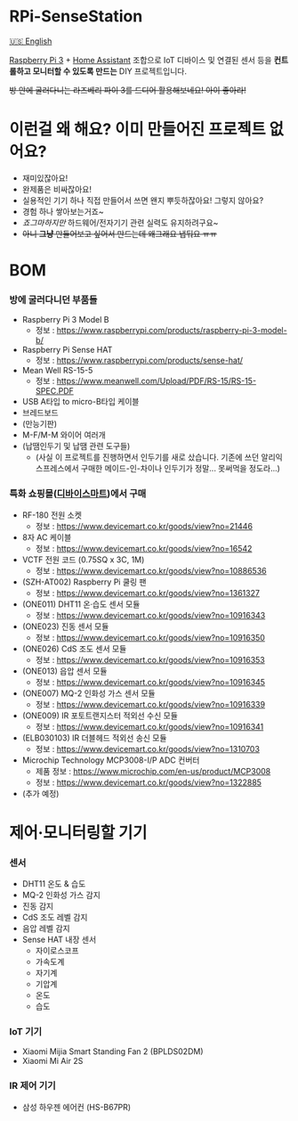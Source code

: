 RPi-SenseStation
================
[🇺🇸 English](README.md)

[Raspberry Pi 3](https://www.raspberrypi.com/products/raspberry-pi-3-model-b/) + [Home Assistant](https://www.home-assistant.io/) 조합으로 IoT 디바이스 및 연결된 센서 등을 **컨트롤하고 모니터할 수 있도록 만드는** DIY 프로젝트입니다.

<s>방 안에 굴러다니는 라즈베리 파이 3를 드디어 활용해보네요! 아이 좋아라!</s>

이런걸 왜 해요? 이미 만들어진 프로젝트 없어요?
=============================================
 - 재미있잖아요!
 - 완제품은 비싸잖아요!
 - 실용적인 기기 하나 직접 만들어서 쓰면 왠지 뿌듯하잖아요! 그렇지 않아요?
 - 경험 하나 쌓아보는거죠~
 - *죠그마하지만* 하드웨어/전자기기 관련 실력도 유지하려구요~
 - <s>아니 **그냥** 만들어보고 싶어서 만드는데 왜그래요 냅둬요 ㅠㅠ</s>

BOM
===
### 방에 굴러다니던 부품들
 - Raspberry Pi 3 Model B
   - 정보 : https://www.raspberrypi.com/products/raspberry-pi-3-model-b/
 - Raspberry Pi Sense HAT
   - 정보 : https://www.raspberrypi.com/products/sense-hat/
 - Mean Well RS-15-5
   - 정보 : https://www.meanwell.com/Upload/PDF/RS-15/RS-15-SPEC.PDF
 - USB A타입 to micro-B타입 케이블
 - 브레드보드
 - (만능기판)
 - M-F/M-M 와이어 여러개
 - (납땜인두기 및 납땜 관련 도구들)
   - (사실 이 프로젝트를 진행하면서 인두기를 새로 샀습니다. 기존에 쓰던 알리익스프레스에서 구매한 메이드-인-차이나 인두기가 정말... 못써먹을 정도라...)

### 특화 쇼핑몰([디바이스마트](https://www.devicemart.co.kr/))에서 구매
 - RF-180 전원 소켓
   - 정보 : https://www.devicemart.co.kr/goods/view?no=21446
 - 8자 AC 케이블
   - 정보 : https://www.devicemart.co.kr/goods/view?no=16542
 - VCTF 전원 코드 (0.75SQ x 3C, 1M)
   - 정보 : https://www.devicemart.co.kr/goods/view?no=10886536
 - (SZH-AT002) Raspberry Pi 쿨링 팬
   - 정보 : https://www.devicemart.co.kr/goods/view?no=1361327
 - (ONE011) DHT11 온·습도 센서 모듈
   - 정보 : https://www.devicemart.co.kr/goods/view?no=10916343
 - (ONE023) 진동 센서 모듈
   - 정보 : https://www.devicemart.co.kr/goods/view?no=10916350
 - (ONE026) CdS 조도 센서 모듈
   - 정보 : https://www.devicemart.co.kr/goods/view?no=10916353
 - (ONE013) 읍압 센서 모듈
   - 정보 : https://www.devicemart.co.kr/goods/view?no=10916345
 - (ONE007) MQ-2 인화성 가스 센서 모듈
   - 정보 : https://www.devicemart.co.kr/goods/view?no=10916339
 - (ONE009) IR 포토트랜지스터 적외선 수신 모듈
   - 정보 : https://www.devicemart.co.kr/goods/view?no=10916341
 - (ELB030103) IR 더블헤드 적외선 송신 모듈
   - 정보 : https://www.devicemart.co.kr/goods/view?no=1310703
 - Microchip Technology MCP3008-I/P ADC 컨버터
   - 제품 정보 : https://www.microchip.com/en-us/product/MCP3008
   - 정보 : https://www.devicemart.co.kr/goods/view?no=1322885
 - (추가 예정)

제어·모니터링할 기기
====================
### 센서
 - DHT11 온도 & 습도
 - MQ-2 인화성 가스 감지
 - 진동 감지
 - CdS 조도 레벨 감지
 - 음압 레벨 감지
 - Sense HAT 내장 센서
   - 자이로스코프
   - 가속도계
   - 자기계
   - 기압계
   - 온도
   - 습도

### IoT 기기
 - Xiaomi Mijia Smart Standing Fan 2 (BPLDS02DM)
 - Xiaomi Mi Air 2S

### IR 제어 기기
 - 삼성 하우젠 에어컨 (HS-B67PR)
